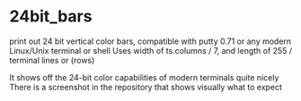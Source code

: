 # 24bit_bars
print out 24 bit vertical color bars, compatible with putty 0.71
or any modern Linux/Unix terminal or shell
Uses width of ts.columns / 7, and length of 255 / terminal lines or (rows)

It shows off the 24-bit color capabilities of modern terminals quite nicely
There is a screenshot in the repository that shows visually what to expect
